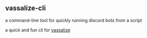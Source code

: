 ## vassalize-cli
a command-line tool for quickly running discord bots from a script

a quick and fun cli for [vassalize](https://github.com/kiawildberger/vassalize)
